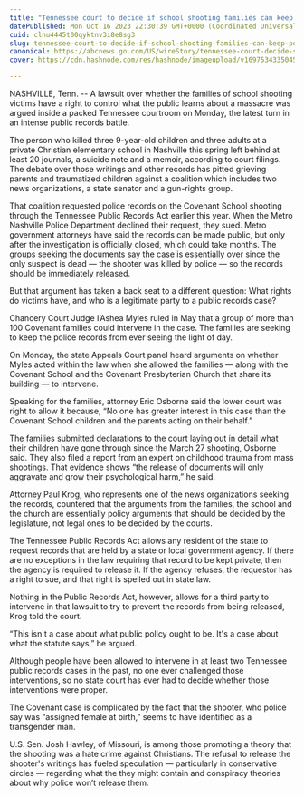 ```yaml
---
title: "Tennessee court to decide if school shooting families can keep police records from public release"
datePublished: Mon Oct 16 2023 22:30:39 GMT+0000 (Coordinated Universal Time)
cuid: clnu4445t00qyktnv3i8e8sg3
slug: tennessee-court-to-decide-if-school-shooting-families-can-keep-police-records-from-public-release-1
canonical: https://abcnews.go.com/US/wireStory/tennessee-court-decide-school-shooting-families-police-records-104025049
cover: https://cdn.hashnode.com/res/hashnode/imageupload/v1697534335045/594c27e0-7d56-4d37-9f20-d039576bdda9.jpeg

---
```


NASHVILLE, Tenn. -- A lawsuit over whether the families of school shooting victims have a right to control what the public learns about a massacre was argued inside a packed Tennessee courtroom on Monday, the latest turn in an intense public records battle.

The person who killed three 9-year-old children and three adults at a private Christian elementary school in Nashville this spring left behind at least 20 journals, a suicide note and a memoir, according to court filings. The debate over those writings and other records has pitted grieving parents and traumatized children against a coalition which includes two news organizations, a state senator and a gun-rights group.

That coalition requested police records on the Covenant School shooting through the Tennessee Public Records Act earlier this year. When the Metro Nashville Police Department declined their request, they sued. Metro government attorneys have said the records can be made public, but only after the investigation is officially closed, which could take months. The groups seeking the documents say the case is essentially over since the only suspect is dead — the shooter was killed by police — so the records should be immediately released.

But that argument has taken a back seat to a different question: What rights do victims have, and who is a legitimate party to a public records case?

Chancery Court Judge I’Ashea Myles ruled in May that a group of more than 100 Covenant families could intervene in the case. The families are seeking to keep the police records from ever seeing the light of day.

On Monday, the state Appeals Court panel heard arguments on whether Myles acted within the law when she allowed the families — along with the Covenant School and the Covenant Presbyterian Church that share its building — to intervene.

Speaking for the families, attorney Eric Osborne said the lower court was right to allow it because, “No one has greater interest in this case than the Covenant School children and the parents acting on their behalf.”

The families submitted declarations to the court laying out in detail what their children have gone through since the March 27 shooting, Osborne said. They also filed a report from an expert on childhood trauma from mass shootings. That evidence shows “the release of documents will only aggravate and grow their psychological harm,” he said.

Attorney Paul Krog, who represents one of the news organizations seeking the records, countered that the arguments from the families, the school and the church are essentially policy arguments that should be decided by the legislature, not legal ones to be decided by the courts.

The Tennessee Public Records Act allows any resident of the state to request records that are held by a state or local government agency. If there are no exceptions in the law requiring that record to be kept private, then the agency is required to release it. If the agency refuses, the requestor has a right to sue, and that right is spelled out in state law.

Nothing in the Public Records Act, however, allows for a third party to intervene in that lawsuit to try to prevent the records from being released, Krog told the court.

“This isn't a case about what public policy ought to be. It's a case about what the statute says,” he argued.

Although people have been allowed to intervene in at least two Tennessee public records cases in the past, no one ever challenged those interventions, so no state court has ever had to decide whether those interventions were proper.

The Covenant case is complicated by the fact that the shooter, who police say was “assigned female at birth,” seems to have identified as a transgender man.

U.S. Sen. Josh Hawley, of Missouri, is among those promoting a theory that the shooting was a hate crime against Christians. The refusal to release the shooter's writings has fueled speculation — particularly in conservative circles — regarding what the they might contain and conspiracy theories about why police won’t release them.
